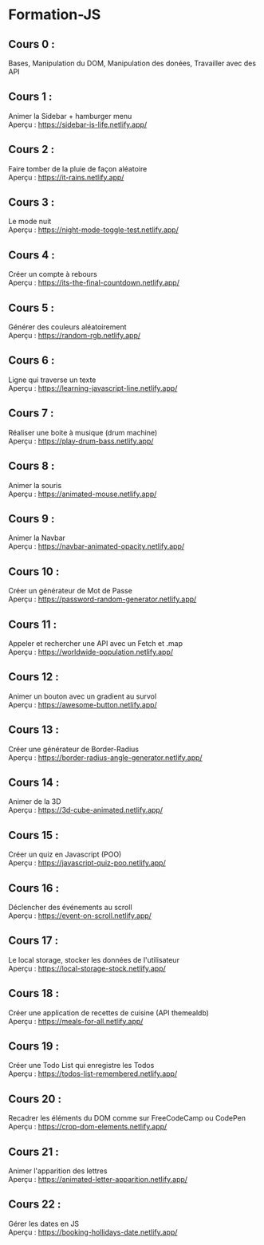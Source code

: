 # Formation-JS

## Cours 0 :

Bases, Manipulation du DOM, Manipulation des donées, Travailler avec des API

## Cours 1 :

Animer la Sidebar + hamburger menu <br>
Aperçu : https://sidebar-is-life.netlify.app/

## Cours 2 :

Faire tomber de la pluie de façon aléatoire <br>
Aperçu : https://it-rains.netlify.app/

## Cours 3 :

Le mode nuit <br>
Aperçu : https://night-mode-toggle-test.netlify.app/

## Cours 4 :

Créer un compte à rebours <br>
Aperçu : https://its-the-final-countdown.netlify.app/

## Cours 5 :

Générer des couleurs aléatoirement <br>
Aperçu : https://random-rgb.netlify.app/

## Cours 6 :

Ligne qui traverse un texte <br>
Aperçu : https://learning-javascript-line.netlify.app/

## Cours 7 :

Réaliser une boite à musique (drum machine) <br>
Aperçu : https://play-drum-bass.netlify.app/

## Cours 8 :

Animer la souris <br>
Aperçu : https://animated-mouse.netlify.app/

## Cours 9 :

Animer la Navbar <br>
Aperçu : https://navbar-animated-opacity.netlify.app/

## Cours 10 :

Créer un générateur de Mot de Passe <br>
Aperçu : https://password-random-generator.netlify.app/

## Cours 11 :

Appeler et rechercher une API avec un Fetch et .map <br>
Aperçu : https://worldwide-population.netlify.app/

## Cours 12 :

Animer un bouton avec un gradient au survol <br>
Aperçu : https://awesome-button.netlify.app/

## Cours 13 :

Créer une générateur de Border-Radius <br>
Aperçu : https://border-radius-angle-generator.netlify.app/

## Cours 14 :

Animer de la 3D <br>
Aperçu : https://3d-cube-animated.netlify.app/

## Cours 15 :

Créer un quiz en Javascript (POO) <br>
Aperçu : https://javascript-quiz-poo.netlify.app/

## Cours 16 :

Déclencher des événements au scroll <br>
Aperçu : https://event-on-scroll.netlify.app/

## Cours 17 :

Le local storage, stocker les données de l'utilisateur <br>
Aperçu : https://local-storage-stock.netlify.app/

## Cours 18 :

Créer une application de recettes de cuisine (API themealdb) <br>
Aperçu : https://meals-for-all.netlify.app/

## Cours 19 :

Créer une Todo List qui enregistre les Todos <br>
Aperçu : https://todos-list-remembered.netlify.app/

## Cours 20 :

Recadrer les éléments du DOM comme sur FreeCodeCamp ou CodePen <br>
Aperçu : https://crop-dom-elements.netlify.app/

## Cours 21 :

Animer l'apparition des lettres <br>
Aperçu : https://animated-letter-apparition.netlify.app/

## Cours 22 :

Gérer les dates en JS <br>
Aperçu : https://booking-hollidays-date.netlify.app/
